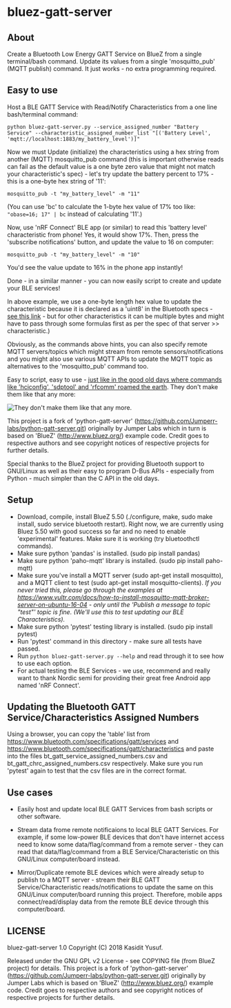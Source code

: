 bluez-gatt-server
===================

About
-----

Create a Bluetooth Low Energy GATT Service on BlueZ from a single terminal/bash command. Update its values from a single 'mosquitto_pub' (MQTT publish) command. It just works - no extra programming required.

Easy to use
-----------

Host a BLE GATT Service with Read/Notify Characteristics from a one line bash/terminal command:

`python bluez-gatt-server.py --service_assigned_number "Battery Service" --characteristic_assigned_number_list "[('Battery Level', 'mqtt://localhost:1883/my_battery_level')]"`

Now we must Update (initialize) the characteristics using a hex string from another (MQTT) mosquitto_pub command (this is important otherwise reads can fail as the default value is a one byte zero value that might not match your characteristic's spec) - let's try update the battery percent to 17% - this is a one-byte hex string of '11':

`mosquitto_pub -t "my_battery_level" -m "11"`

(You can use 'bc' to calculate the 1-byte hex value of 17% too like: `"obase=16; 17" | bc` instead of calculating '11'.)

Now, use 'nRF Connect' BLE app (or similar) to read this 'battery level' characteristic from phone! Yes, it would show 17%.
Then, press the 'subscribe notifications' button, and update the value to 16 on computer:

`mosquitto_pub -t "my_battery_level" -m "10"`

You'd see the value update to 16% in the phone app instantly!

Done - in a similar manner - you can now easily script to create and update your BLE services!

In above example, we use a one-byte length hex value to update the characteristic because it is declared as a 'uint8' in the Bluetooth specs - [see this link](https://www.bluetooth.com/specifications/gatt/viewer?attributeXmlFile=org.bluetooth.characteristic.battery_level.xml&u=org.bluetooth.characteristic.battery_level.xml) - but for other characteristics it can be multiple bytes and might have to pass through some formulas first as per the spec of that server >> characteristic.)

Obviously, as the commands above hints, you can also specify remote MQTT servers/topics which might stream from remote sensors/notifications and you might also use various MQTT APIs to update the MQTT topic as alternatives to the 'mosquitto_pub' command too.

Easy to script, easy to use - [just like in the good old days where commands like 'hciconfig', 'sdptool' and 'rfcomm' roamed the earth](https://github.com/ykasidit/bluez-compassion). They don't make them like that any more:

![They don't make them like that any more.](http://www.clearevo.com/300D/300D_small.jpg "They don't make them like that any more.")

This project is a fork of 'python-gatt-server' (https://github.com/Jumperr-labs/python-gatt-server.git) originally by Jumper Labs which in turn is based on 'BlueZ' (http://www.bluez.org/) example code. Credit goes to respective authors and see copyright notices of respective projects for further details.

Special thanks to the BlueZ project for providing Bluetooth support to GNU/Linux as well as their easy to program D-Bus APIs - especially from Python - much simpler than the C API in the old days.

Setup
-----

- Download, compile, install BlueZ 5.50 (./configure, make, sudo make install, sudo service bluetooth restart). Right now, we are currently using Bluez 5.50 with good success so far and no need to enable 'experimental' features. Make sure it is working (try bluetoothctl commands).
- Make sure python 'pandas' is installed. (sudo pip install pandas)
- Make sure python 'paho-mqtt' library is installed. (sudo pip install paho-mqtt)
- Make sure you've install a MQTT server (sudo apt-get install mosquitto), and a MQTT client to test (sudo apt-get install mosquitto-clients). *If you never tried this, please go through the examples at https://www.vultr.com/docs/how-to-install-mosquitto-mqtt-broker-server-on-ubuntu-16-04 - only until the 'Publish a message to topic "test"' topic is fine. (We'll use this to test updating our BLE Characteristics).*
- Make sure python 'pytest' testing library is installed. (sudo pip install pytest)
- Run 'pytest' command in this directory - make sure all tests have passed.
- Run `python bluez-gatt-server.py --help` and read through it to see how to use each option.
- For actual testing the BLE Services - we use, recommend and really want to thank Nordic semi for providing their great free Android app named 'nRF Connect'.


Updating the Bluetooth GATT Service/Characteristics Assigned Numbers
--------------------------------------------------------------------

Using a browser, you can copy the 'table' list from https://www.bluetooth.com/specifications/gatt/services and https://www.bluetooth.com/specifications/gatt/characteristics and paste into the files bt_gatt_service_assigned_numbers.csv and bt_gatt_chrc_assigned_numbers.csv respectively. Make sure you run 'pytest' again to test that the csv files are in the correct format.

Use cases
----------

- Easily host and update local BLE GATT Services from bash scripts or other software.

- Stream data frome remote notificaions to local BLE GATT Services. For example, if some low-power BLE devices that don't have internet access need to know some data/flag/command from a remote server - they can read that data/flag/command from a BLE Service/Characteristic on this GNU/Linux computer/board instead.

- Mirror/Duplicate remote BLE devices which were already setup to publish to a MQTT server - stream their BLE GATT Service/Characteristic reads/notifications to update the same on this GNU/Linux computer/board running this project. Therefore, mobile apps connect/read/display data from the remote BLE device through this computer/board.

LICENSE
-------

bluez-gatt-server 1.0 Copyright (C) 2018 Kasidit Yusuf.

Released under the GNU GPL v2 License - see COPYING file (from BlueZ project) for details. This project is a fork of 'python-gatt-server' (https://github.com/Jumperr-labs/python-gatt-server.git) originally by Jumper Labs which is based on 'BlueZ' (http://www.bluez.org/) example code. Credit goes to respective authors and see copyright notices of respective projects for further details.

